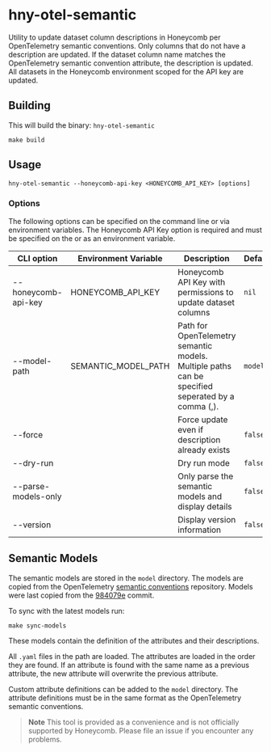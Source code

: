 # hny-otel-semantic

Utility to update dataset column descriptions in Honeycomb per OpenTelemetry
semantic conventions. Only columns that do not have a description are updated.
If the dataset column name matches the OpenTelemetry semantic convention
attribute, the description is updated. All datasets in the Honeycomb environment
scoped for the API key are updated.

## Building

This will build the binary: `hny-otel-semantic` 
```shell
make build
```

## Usage

```shell
hny-otel-semantic --honeycomb-api-key <HONEYCOMB_API_KEY> [options]
```

### Options

The following options can be specified on the command line or via environment
variables. The Honeycomb API Key option is required and must be specified on the
or as an environment variable.

| CLI option          | Environment Variable | Description                                                                                       | Default |
|---------------------|----------------------|---------------------------------------------------------------------------------------------------|---------|
| --honeycomb-api-key | HONEYCOMB_API_KEY    | Honeycomb API Key with permissions to update dataset columns                                      | `nil`   |
| --model-path        | SEMANTIC_MODEL_PATH  | Path for OpenTelemetry semantic models. Multiple paths can be specified seperated by a comma (,). | `model` |
| --force             |                      | Force update even if description already exists                                                   | `false` |
| --dry-run           |                      | Dry run mode                                                                                      | `false` |
| --parse-models-only |                      | Only parse the semantic models and display details                                                | `false` |
| --version           |                      | Display version information                                                                       | `false` |

## Semantic Models

The semantic models are stored in the `model` directory. The models are copied
from the OpenTelemetry [semantic conventions](https://github.com/open-telemetry/semantic-conventions)
repository. Models were last copied from the [984079e](https://github.com/open-telemetry/semantic-conventions/commit/984079ee2b98a5700b139989db9737b044ab40e6)
commit.

To sync with the latest models run:

```shell
make sync-models
```

These models contain the definition of the attributes and their
descriptions.

All `.yaml` files in the path are loaded. The attributes are loaded in the order
they are found. If an attribute is found with the same name as a previous
attribute, the new attribute will overwrite the previous attribute.

Custom attribute definitions can be added to the `model` directory. The
attribute definitions must be in the same format as the OpenTelemetry semantic
conventions.

> **Note**
> This tool is provided as a convenience and is not officially supported by
> Honeycomb. Please file an issue if you encounter any problems.
